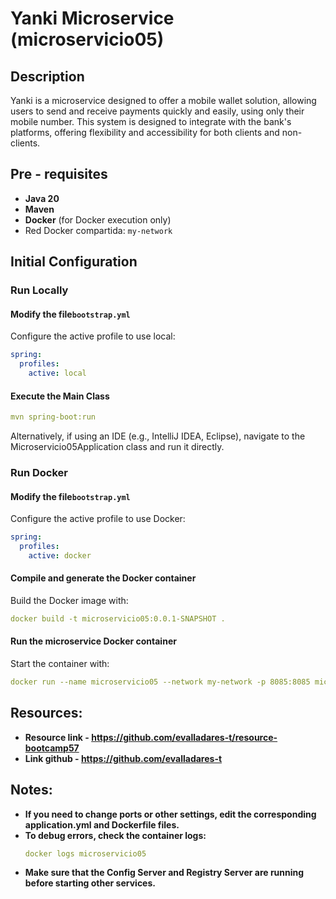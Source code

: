 # Yanki Microservice (microservicio05)

## Description

Yanki is a microservice designed to offer a mobile wallet solution, allowing users to send and receive payments quickly and easily, using only their mobile number. This system is designed to integrate with the bank's platforms, offering flexibility and accessibility for both clients and non-clients.

## Pre - requisites

- **Java 20**
- **Maven**
- **Docker** (for Docker execution only)
- Red Docker compartida: `my-network`

## Initial Configuration

### Run Locally

#### Modify the file`bootstrap.yml`

Configure the active profile to use local:

```yaml
spring:
  profiles:
    active: local
```

#### Execute the Main Class

```yaml
mvn spring-boot:run
```

Alternatively, if using an IDE (e.g., IntelliJ IDEA, Eclipse), navigate to the Microservicio05Application class and run it directly.

### Run Docker

#### Modify the file`bootstrap.yml`

Configure the active profile to use Docker:

```yaml
spring:
  profiles:
    active: docker
```
#### Compile and generate the Docker container
Build the Docker image with:

```yaml
docker build -t microservicio05:0.0.1-SNAPSHOT .
```

####  Run the microservice Docker container
Start the container with:

```yaml
docker run --name microservicio05 --network my-network -p 8085:8085 microservicio05:0.0.1-SNAPSHOT
```

## Resources:
- **Resource link  - https://github.com/evalladares-t/resource-bootcamp57**
- **Link github  - https://github.com/evalladares-t**

## Notes:
- **If you need to change ports or other settings, edit the corresponding application.yml and Dockerfile files.**
- **To debug errors, check the container logs:**
    ```yaml
    docker logs microservicio05
    ``` 
- **Make sure that the Config Server and Registry Server are running before starting other services.**

